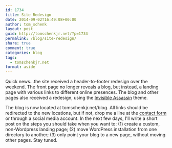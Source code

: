 ```yaml
---
id: 1734
title: Site Redesign
date: 2014-09-02T16:49:08+00:00
author: tom_schenk
layout: post
guid: http://tomschenkjr.net/?p=1734
permalink: /blog/site-redesign/
share: true
comment: true
categories: blog 
tags:
  - tomschenkjr.net
format: aside
---
```

Quick news...the site received a header-to-footer redesign over the weekend. The front page no longer reveals a blog, but instead, a landing page with various links to different online presences. The blog and other pages also received a redesign, using the <a href="https://wordpress.org/themes/invisible-assassin">Invisible Assassin</a> theme.

The blog is now located at tomschenkjr.net/blog. All links should be redirected to the new locations, but if not, drop me a line at the <a href="http://tomschenkjr.net/contact/">contact form</a> or through a social media account. In the next few days, I'll write a short post on the steps you should take when you want to: (1) create a custom, non-Wordpress landing page; (2) move WordPress installation from one directory to another; (3) only point your blog to a new page, without moving other pages. Stay tuned.